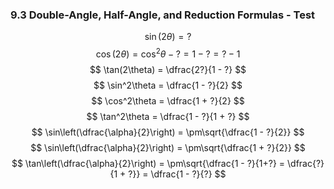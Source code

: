 ### 9.3 Double-Angle, Half-Angle, and Reduction Formulas - Test

$$
\sin(2\theta) = ?
$$
$$
\cos(2\theta) = \cos^2 \theta  - ? =  1 - ? = ? - 1
$$
$$
\tan(2\theta) = \dfrac{2?}{1 - ?}
$$
$$
\sin^2\theta = \dfrac{1 - ?}{2}
$$
$$
\cos^2\theta = \dfrac{1 + ?}{2}
$$
$$
\tan^2\theta = \dfrac{1 - ?}{1 + ?}
$$
$$
\sin\left(\dfrac{\alpha}{2}\right) = \pm\sqrt{\dfrac{1 - ?}{2}}
$$
$$
\sin\left(\dfrac{\alpha}{2}\right) = \pm\sqrt{\dfrac{1 + ?}{2}}
$$
$$
\tan\left(\dfrac{\alpha}{2}\right) = \pm\sqrt{\dfrac{1 - ?}{1+?} = \dfrac{?}{1 + ?}} = \dfrac{1 - ?}{?}
$$